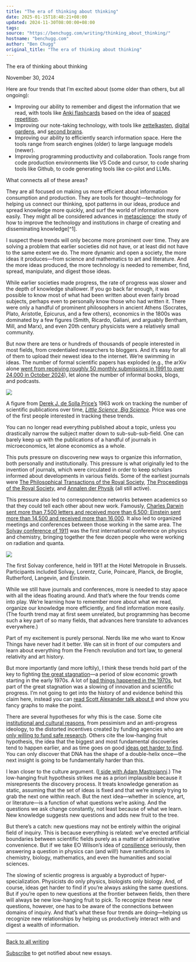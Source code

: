 ```yaml
---
title: "The era of thinking about thinking"
date: 2025-01-15T18:48:21+08:00
updated: 2024-11-30T08:00:00+08:00
tags:
source: "https://benchugg.com/writing/thinking_about_thinking/"
hostname: "benchugg.com"
author: "Ben Chugg"
original_title: "The era of thinking about thinking"
---
```

The era of thinking about thinking

November 30, 2024

Here are four trends that I’m excited about (some older than others, but all ongoing):

- Improving our ability to remember and digest the information that we read, with tools like [Anki flashcards](https://apps.ankiweb.net/) based on the idea of [spaced repetition](https://en.wikipedia.org/wiki/Spaced_repetition).
- Improving our note-taking technology, with tools like [zettelkasten](https://zettelkasten.de/overview/), [digital gardens](https://www.reddit.com/r/DigitalGardens/?rdt=52281), and [second brains](https://www.buildingasecondbrain.com/).
- Improving our ability to efficiently search information space. Here the tools range from search engines (older) to large language models (newer).
- Improving programming productivity and collaboration. Tools range from code production environments like VS Code and cursor, to code sharing tools like Github, to code generating tools like co-pilot and LLMs.

What connects all of these areas?

They are all focused on making us more efficient about information consumption and production. They are tools for thought—technology for helping us connect our thinking, spot patterns in our ideas, produce and spread knowledge more quickly, and surf the world of information more easily. They might all be considered advances in [metascience](https://en.wikipedia.org/wiki/Metascience): the study of how to improve the technology and institutions in charge of creating and disseminating knowledge[^1].

I suspect these trends will only become more prominent over time. They are solving a problem that earlier societies did not have, or at least did not have to the same extent we do. The more dynamic and open a society, the more ideas it produces—from science and mathematics to art and literature. And the more ideas produced, the more technology is needed to remember, find, spread, manipulate, and digest those ideas.

While earlier societies made progress, the rate of progress was slower and the depth of knowledge shallower. If you go back far enough, it was possible to know most of what had been written about even fairly broad subjects, perhaps even to personally know those who had written it. There were only a handful of prominent philosophers in ancient Athens (Socrates, Plato, Aristotle, Epicurus, and a few others), economics in the 1800s was dominated by a few figures (Smith, Ricardo, Galiani, and arguably Bentham, Mill, and Marx), and even 20th century physicists were a relatively small community.

But now there are tens or hundreds of thousands of people interested in most fields, from credentialed researchers to bloggers. And it’s easy for all of them to upload their newest idea to the internet. We’re swimming in ideas. The number of formal scientific papers has exploded (e.g., the arXiv alone [went from receiving roughly 50 monthly submissions in 1991 to over 24,000 in October 2024](https://arxiv.org/stats/monthly_submissions)), let alone the number of informal books, blogs, and podcasts.

![](https://benchugg.com/assets/writing_images/number_abstracts.jpg)

A figure from [Derek J. de Solla Price’s](https://en.wikipedia.org/wiki/Derek_J._de_Solla_Price) 1963 work on tracking the number of scientific publications over time, [*Little Science, Big Science*](https://en.wikipedia.org/wiki/Little_Science,_Big_Science). Price was one of the first people interested in tracking these trends.

You can no longer read everything published about a topic, unless you drastically narrow the subject matter down to sub-sub-sub-field. One can barely keep up with the publications of a handful of journals in microeconomics, let alone economics as a whole.

This puts pressure on discovering new ways to organize this information, both personally and institutionally. This pressure is what originally led to the invention of journals, which were circulated in order to keep scholars informed about developments in various fields. Some of the earliest journals were [The Philosophical Transactions of the Royal Society](https://royalsocietypublishing.org/journal/rstl), [The Proceedings of the Royal Society](https://royalsociety.org/journals/), and [Annalen der Physik](https://onlinelibrary.wiley.com/journal/15213889) (all still active).

This pressure also led to correspondence networks between academics so that they could tell each other about new work. Famously, [Charles Darwin sent more than 7,500 letters and received more than 6,500; Einstein sent more than 14,500 and received more than 16,000](https://www.nature.com/articles/4371251a). It also led to organized meetings and conferences between those working in the same area. The [Solvay conference of 1911](https://en.wikipedia.org/wiki/Solvay_Conference) was the first international conference on physics and chemistry, bringing together the few dozen people who were working on radiation and quanta.

![](https://benchugg.com/assets/writing_images/solvay_1911.jpg)

The first Solvay conference, held in 1911 at the Hotel Metropole in Brussels. Participants included Solvay, Lorentz, Curie, Poincaré, Planck, de Broglie, Rutherford, Langevin, and Einstein.

While we still have journals and conferences, more is needed to stay apace with all the ideas floating around. And that’s where the four trends come into play. We’re learning how to remember more about what we read, organize our knowledge more efficiently, and find information more easily. (The fourth trend may at first seem unrelated, but programming has become such a key part of so many fields, that advances here translate to advances everywhere.)

Part of my excitement is purely personal. Nerds like me who want to Know Things have never had it better. We can sit in front of our computers and learn about everything from the French revolution and tort law, to general relativity and art history.

But more importantly (and more loftily), I think these trends hold part of the key to fighting [the great stagnation](https://en.wikipedia.org/wiki/The_Great_Stagnation)—a period of slow economic growth starting in the early 1970s. A lot of [bad things happened in the 1970s](https://wtfhappenedin1971.com/), but part of the great stagnation was a slowing of innovation and scientific progress. I’m not going to get into the history of and evidence behind this claim here, instead you can [read Scott Alexander talk about it](https://slatestarcodex.com/2018/11/26/is-science-slowing-down-2/) and show you fancy graphs to make the point.

There are several hypotheses for why this is the case. Some cite [institutional and cultural reasons](https://youtu.be/EVwjofV5TgU?si=_hXHqXCjFM3XSd5U&t=3193), from pessimism and an anti-progress ideology, to the distorted incentives created by funding agencies who are [only willing to fund safe research](https://mattsclancy.substack.com/p/biases-against-risky-research). Others cite the low-hanging fruit hypothesis, the idea that the biggest and most fundamental discoveries tend to happen earlier, and as time goes on good [ideas get harder to find](https://web.stanford.edu/~chadj/IdeaPF.pdf). You can only discover that DNA has the shape of a double-helix once—the next insight is going to be fundamentally harder than this.

I lean closer to the culture argument. ([I side with Adam Mastroianni](https://www.experimental-history.com/p/ideas-arent-getting-harder-to-find?utm_source=publication-search).) The low-hanging fruit hypothesis strikes me as a priori implausible because it misrepresents the discovery process. It treats knowledge generation as static, assuming that the set of ideas is fixed and that we’re simply trying to grab the next one within reach. But the next idea—whether in science, art, or literature—is a function of what questions we’re asking. And the questions we ask change constantly, not least because of what we learn. New knowledge suggests new questions and adds new fruit to the tree.

But there’s a catch: new questions may not be entirely within the original field of inquiry. This is because everything is related: we’ve erected artificial boundaries between scientific fields purely as a matter of administrative convenience. But if we take EO Wilson’s idea of [consilience](https://en.wikipedia.org/wiki/Consilience_%28book%29) seriously, then answering a question in physics can (and will!) have ramifications in chemistry, biology, mathematics, and even the humanities and social sciences.

The slowing of scientic progress is arguably a byproduct of hyper-specialization. Physicists do only physics, biologists only biology. And, of course, ideas get harder to find if you’re always asking the same questions. But if you’re open to new questions at the frontier between fields, then there will always be new low-hanging fruit to pick. To recognize these new questions, however, one has to be aware of the connections between domains of inquiry. And that’s what these four trends are doing—helping us recognize new relationships by helping us productively interact with and digest a wealth of information.

---

[Back to all writing](https://benchugg.com/writing/)

[Subscribe](https://benchugg.com/subscribe/) to get notified about new essays.